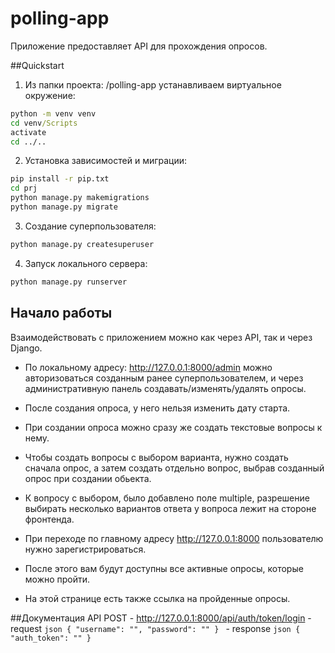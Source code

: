 # polling-app

Приложение предоставляет API для прохождения опросов.

##Quickstart
1. Из папки проекта: /polling-app устанавливаем виртуальное окружение:
```cmd
python -m venv venv
cd venv/Scripts
activate
cd ../..
```
2. Установка зависимостей и миграции:
```cmd
pip install -r pip.txt
cd prj
python manage.py makemigrations
python manage.py migrate
```
3. Создание суперпользователя:
```cmd
python manage.py createsuperuser
```
4. Запуск локального сервера:
```cmd
python manage.py runserver
```

## Начало работы
Взаимодействовать с приложением можно как через API, так и через Django.
 - По локальному адресу: http://127.0.0.1:8000/admin можно авторизоваться созданным ранее суперпользователем, и через административную панель создавать/изменять/удалять опросы.
 - После создания опроса, у него нельзя изменить дату старта.
 - При создании опроса можно сразу же создать текстовые вопросы к нему.
 - Чтобы создать вопросы с выбором варианта, нужно создать сначала опрос, а затем создать отдельно вопрос, выбрав созданный опрос при создании обьекта.
 - К вопросу с выбором, было добавлено поле multiple, разрешение выбирать несколько вариантов ответа у вопроса лежит на стороне фронтенда.
 
 - При переходе по главному адресу http://127.0.0.1:8000 пользователю нужно зарегистрироваться.
 - После этого вам будут доступны все активные опросы, которые можно пройти.
 - На этой странице есть также ссылка на пройденные опросы.
 
 ##Документация API
 POST - http://127.0.0.1:8000/api/auth/token/login
    - request
    ```json
    {
        "username": "",
        "password": ""
    }
    ```
    - response
    ```json
    {
        "auth_token": ""
    }
    ```
